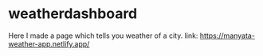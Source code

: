 # weatherdashboard
Here I made a page which tells you weather of a city.
link: https://manyata-weather-app.netlify.app/

